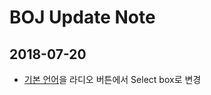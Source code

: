 # BOJ Update Note

## 2018-07-20

* [기본 언어](https://www.acmicpc.net/setting/language)을 라디오 버튼에서 Select box로 변경
